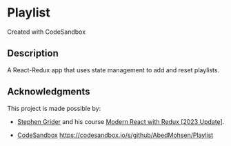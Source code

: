 # Playlist
Created with CodeSandbox

## Description
A React-Redux app that uses state management to add and reset playlists.
 
## Acknowledgments
This project is made possible by:

* [Stephen Grider](https://www.udemy.com/user/sgslo/) and his course [Modern React with Redux [2023 Update]](https://www.udemy.com/course/react-redux/).

* [CodeSandbox](https://codesandbox.io)
https://codesandbox.io/s/github/AbedMohsen/Playlist
